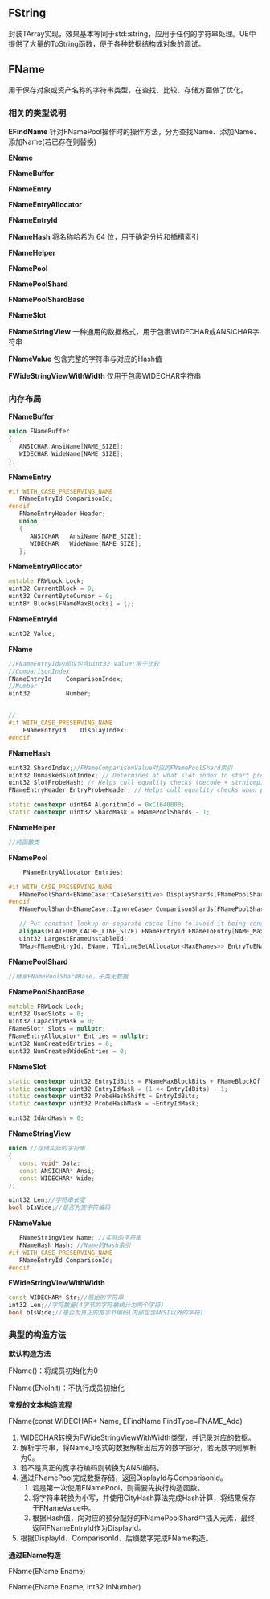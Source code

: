 ## FString

封装TArray<TChar>实现，效果基本等同于std::string，应用于任何的字符串处理。UE中提供了大量的ToString函数，便于各种数据结构或对象的调试。

## FName

用于保存对象或资产名称的字符串类型，在查找、比较、存储方面做了优化。

### 相关的类型说明

**EFindName** 针对FNamePool操作时的操作方法，分为查找Name、添加Name、添加Name(若已存在则替换)

**EName** 

**FNameBuffer**

**FNameEntry**

**FNameEntryAllocator** 

**FNameEntryId** 

**FNameHash** 将名称哈希为 64 位，用于确定分片和插槽索引

**FNameHelper**

**FNamePool** 

**FNamePoolShard** 

**FNamePoolShardBase** 

**FNameSlot** 

**FNameStringView** 一种通用的数据格式，用于包裹WIDECHAR或ANSICHAR字符串

**FNameValue** 包含完整的字符串与对应的Hash值

**FWideStringViewWithWidth** 仅用于包裹WIDECHAR字符串

### 内存布局

**FNameBuffer**

```c++
union FNameBuffer
{
   ANSICHAR AnsiName[NAME_SIZE];
   WIDECHAR WideName[NAME_SIZE];
};
```

**FNameEntry**

```c++
#if WITH_CASE_PRESERVING_NAME
   FNameEntryId ComparisonId;
#endif
   FNameEntryHeader Header;
   union
   {
      ANSICHAR   AnsiName[NAME_SIZE];
      WIDECHAR   WideName[NAME_SIZE];
   };
```

**FNameEntryAllocator**

```c++
mutable FRWLock Lock;
uint32 CurrentBlock = 0;
uint32 CurrentByteCursor = 0;
uint8* Blocks[FNameMaxBlocks] = {};
```

**FNameEntryId**

```c++
uint32 Value;
```

**FName**

```c++
//FNameEntryId内部仅包含uint32 Value;用于比较
//ComparisonIndex
FNameEntryId    ComparisonIndex;
//Number
uint32			Number;


//
#if WITH_CASE_PRESERVING_NAME
	FNameEntryId	DisplayIndex;
#endif
```

**FNameHash** 

```c++
uint32 ShardIndex;//FNameComparisonValue对应的FNamePoolShard索引
uint32 UnmaskedSlotIndex; // Determines at what slot index to start probing
uint32 SlotProbeHash; // Helps cull equality checks (decode + strnicmp) when probing slots
FNameEntryHeader EntryProbeHeader; // Helps cull equality checks when probing inspects entries

static constexpr uint64 AlgorithmId = 0xC1640000;
static constexpr uint32 ShardMask = FNamePoolShards - 1;
```

**FNameHelper**

```c++
//纯函数类
```

**FNamePool** 

```c++
    FNameEntryAllocator Entries;

#if WITH_CASE_PRESERVING_NAME
   FNamePoolShard<ENameCase::CaseSensitive> DisplayShards[FNamePoolShards];
#endif
   FNamePoolShard<ENameCase::IgnoreCase> ComparisonShards[FNamePoolShards];

   // Put constant lookup on separate cache line to avoid it being constantly invalidated by insertion
   alignas(PLATFORM_CACHE_LINE_SIZE) FNameEntryId ENameToEntry[NAME_MaxHardcodedNameIndex] = {};
   uint32 LargestEnameUnstableId;
   TMap<FNameEntryId, EName, TInlineSetAllocator<MaxENames>> EntryToEName;
```

**FNamePoolShard** 

```c++
//继承FNamePoolShardBase，子类无数据
```

**FNamePoolShardBase** 

```c++
mutable FRWLock Lock;
uint32 UsedSlots = 0;
uint32 CapacityMask = 0;
FNameSlot* Slots = nullptr;
FNameEntryAllocator* Entries = nullptr;
uint32 NumCreatedEntries = 0;
uint32 NumCreatedWideEntries = 0;
```

**FNameSlot** 

```c++
static constexpr uint32 EntryIdBits = FNameMaxBlockBits + FNameBlockOffsetBits;
static constexpr uint32 EntryIdMask = (1 << EntryIdBits) - 1;
static constexpr uint32 ProbeHashShift = EntryIdBits;
static constexpr uint32 ProbeHashMask = ~EntryIdMask;

uint32 IdAndHash = 0;
```

**FNameStringView** 

```c++
union //存储实际的字符串
{
   const void* Data;
   const ANSICHAR* Ansi;
   const WIDECHAR* Wide;
};

uint32 Len;//字符串长度
bool bIsWide;//是否为宽字符编码
```

**FNameValue** 

```c++
   FNameStringView Name; //实际的字符串
   FNameHash Hash; //Name的Hash索引
#if WITH_CASE_PRESERVING_NAME
   FNameEntryId ComparisonId;
#endif
```

**FWideStringViewWithWidth** 

```c++
const WIDECHAR* Str;//原始的字符串
int32 Len;//字符数量(4字节的字符被统计为两个字符)
bool bIsWide;//是否为真正的宽字节编码(内部包含ANSI以外的字符)
```

### 典型的构造方法

**默认构造方法**

FName()：将成员初始化为0

FName(ENoInit)：不执行成员初始化

**常规的文本构造流程**

FName(const WIDECHAR* Name, EFindName FindType=FNAME_Add)

1. WIDECHAR转换为FWideStringViewWithWidth类型，并记录对应的数据。
2. 解析字符串，将Name_1格式的数据解析出后方的数字部分，若无数字则解析为0。
3. 若不是真正的宽字符编码则转换为ANSI编码。
4. 通过FNamePool完成数据存储，返回DisplayId与ComparisonId。
   1. 若是第一次使用FNamePool，则需要先执行构造函数。
   2. 将字符串转换为小写，并使用CityHash算法完成Hash计算，将结果保存于FNameValue中。
   3. 根据Hash值，向对应的预分配好的FNamePoolShard中插入元素，最终返回FNameEntryId作为DisplayId。
5. 根据DisplayId、ComparisonId、后缀数字完成FName构造。

**通过EName构造**

FName(EName Ename)

FName(EName Ename, int32 InNumber)
